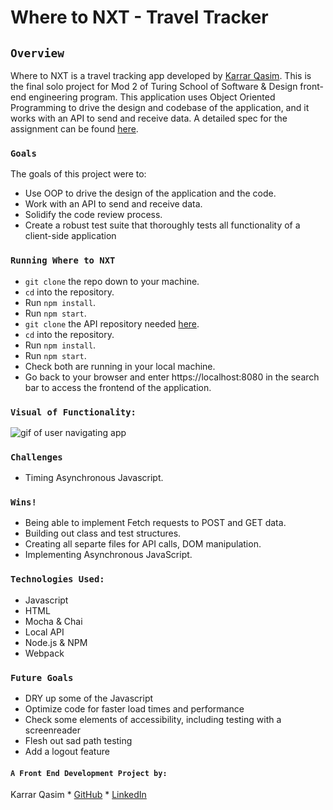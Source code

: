 # Where to NXT - Travel Tracker

## `Overview`

Where to NXT is a travel tracking app developed by [Karrar Qasim](https://github.com/KarrarQ). This is the final solo project for Mod 2 of Turing School of Software & Design front-end engineering program. This application uses Object Oriented Programming to drive the design and codebase of the application, and it works with an API to send and receive data. A detailed spec for the assignment can be found [here](https://frontend.turing.edu/projects/travel-tracker.html).

### `Goals`
The goals of this project were to:
- Use OOP to drive the design of the application and the code.
- Work with an API to send and receive data.
- Solidify the code review process.
- Create a robust test suite that thoroughly tests all functionality of a client-side application

### `Running Where to NXT`
- `git clone` the repo down to your machine.
- `cd` into the repository.
- Run `npm install`.
- Run `npm start`.
- `git clone` the API repository needed [here](https://github.com/turingschool-examples/travel-tracker-api).
- `cd` into the repository.
- Run `npm install`.
- Run `npm start`.
- Check both are running in your local machine. 
- Go back to your browser and enter https://localhost:8080 in the search bar to access the frontend of the application.

### `Visual of Functionality:`
![gif of user navigating app](https://media.giphy.com/media/b2GrKVtd4elR1IH4pc/giphy.gif)

### `Challenges`
- Timing Asynchronous Javascript.

 ### `Wins!`
 - Being able to implement Fetch requests to POST and GET data.
 - Building out class and test structures.
 - Creating all separte files for API calls, DOM manipulation.
 - Implementing Asynchronous JavaScript.

### `Technologies Used:`
- Javascript
- HTML
- Mocha & Chai
- Local API
- Node.js & NPM
- Webpack

### `Future Goals`
- DRY up some of the Javascript
- Optimize code for faster load times and performance
- Check some elements of accessibility, including testing with a screenreader
- Flesh out sad path testing
- Add a logout feature

#### `A Front End Development Project by:`
 Karrar Qasim
    * [GitHub](https://github.com/KarrarQ)
    * [LinkedIn](https://www.linkedin.com/in/karrar-qasim-b6307024b/)
